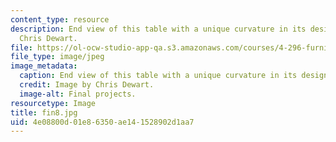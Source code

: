 ```yaml
---
content_type: resource
description: End view of this table with a unique curvature in its design. Image by
  Chris Dewart.
file: https://ol-ocw-studio-app-qa.s3.amazonaws.com/courses/4-296-furniture-making-spring-2005/4e08800d01e86350ae141528902d1aa7_fin8.jpg
file_type: image/jpeg
image_metadata:
  caption: End view of this table with a unique curvature in its design.
  credit: Image by Chris Dewart.
  image-alt: Final projects.
resourcetype: Image
title: fin8.jpg
uid: 4e08800d-01e8-6350-ae14-1528902d1aa7
---
```

